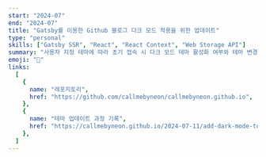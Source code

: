 ```yaml
---
start: "2024-07"
end: "2024-07"
title: "Gatsby를 이용한 Github 블로그 다크 모드 적용을 위한 업데이트"
type: "personal"
skills: ["Gatsby SSR", "React", "React Context", "Web Storage API"]
summary: "사용자 지정 테마에 따라 초기 접속 시 다크 모드 테마 활성화 여부와 테마 변경 토글 기능 추가"
emoji: "🔆"
links:
  [
    {
      name: "레포지토리",
      href: "https://github.com/callmebyneon/callmebyneon.github.io",
    },
    {
      name: "테마 업데이트 과정 기록",
      href: "https://callmebyneon.github.io/2024-07-11/add-dark-mode-toggle/",
    },
  ]
---
```


